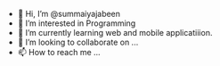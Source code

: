 - 👋 Hi, I’m @summaiyajabeen
- 👀 I’m interested in Programming
- 🌱 I’m currently learning web and mobile applicatiiion.
- 💞️ I’m looking to collaborate on ...
- 📫 How to reach me ...

<!---
summaiyajabeen/summaiyajabeen is a ✨ special ✨ repository because its `README.md` (this file) appears on your GitHub profile.
You can click the Preview link to take a look at your changes.
--->
